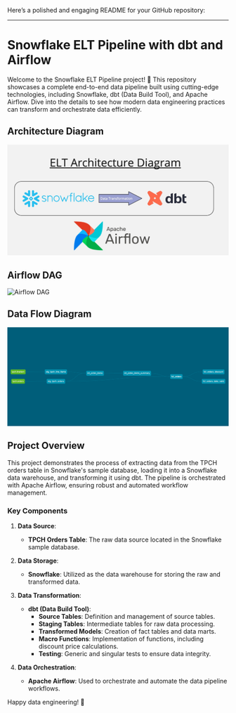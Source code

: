    Here’s a polished and engaging README for your GitHub repository:

---

# Snowflake ELT Pipeline with dbt and Airflow

Welcome to the Snowflake ELT Pipeline project! 🚀 This repository showcases a complete end-to-end data pipeline built using cutting-edge technologies, including Snowflake, dbt (Data Build Tool), and Apache Airflow. Dive into the details to see how modern data engineering practices can transform and orchestrate data efficiently.


## Architecture Diagram

![Architecture Diagram](https://github.com/DivineSamOfficial/Snowflake-ELT-Pipeline-with-dbt-and-Airflow/blob/main/Images/ELT_snw-dbt-airflow.jpg)

## Airflow DAG

![Airflow DAG](https://github.com/DivineSamOfficial/Snowflake-ELT-Pipeline-with-dbt-and-Airflow/blob/main/Images/Screenshot%202024-07-25%20at%2012.30.16%E2%80%AFAM.png)

## Data Flow Diagram

![DataFlowDiag](https://github.com/DivineSamOfficial/Snowflake-ELT-Pipeline-with-dbt-and-Airflow/blob/main/Images/DataFlowDiag.png)

## Project Overview

This project demonstrates the process of extracting data from the TPCH orders table in Snowflake's sample database, loading it into a Snowflake data warehouse, and transforming it using dbt. The pipeline is orchestrated with Apache Airflow, ensuring robust and automated workflow management.

### Key Components

1. **Data Source**:
   - **TPCH Orders Table**: The raw data source located in the Snowflake sample database.

2. **Data Storage**:
   - **Snowflake**: Utilized as the data warehouse for storing the raw and transformed data.

3. **Data Transformation**:
   - **dbt (Data Build Tool)**:
     - **Source Tables**: Definition and management of source tables.
     - **Staging Tables**: Intermediate tables for raw data processing.
     - **Transformed Models**: Creation of fact tables and data marts.
     - **Macro Functions**: Implementation of functions, including discount price calculations.
     - **Testing**: Generic and singular tests to ensure data integrity.

4. **Data Orchestration**:
   - **Apache Airflow**: Used to orchestrate and automate the data pipeline workflows.



Happy data engineering! 🌟

